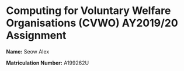 # Computing for Voluntary Welfare Organisations (CVWO) AY2019/20 Assignment

**Name:** Seow Alex

**Matriculation Number:** A199262U

